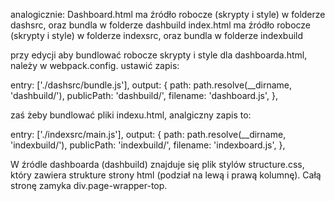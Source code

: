 analogicznie:
Dashboard.html ma źródło robocze (skrypty i style) w folderze dashsrc, oraz bundla w folderze dashbuild
index.html ma źródło robocze (skrypty i style) w folderze indexsrc, oraz bundla w folderze indexbuild

przy edycji
aby bundlować robocze skrypty i style dla dashboarda.html, należy w webpack.config. ustawić zapis:

entry: ['./dashsrc/bundle.js'],
  output: {
    path: path.resolve(__dirname, 'dashbuild/'),
    publicPath: 'dashbuild/',
    filename: 'dashboard.js',
  },
  
  zaś żeby bundlować pliki indexu.html, analgiczny zapis to:  
  
  entry: ['./indexsrc/main.js'],
  output: {
    path: path.resolve(__dirname, 'indexbuild/'),
    publicPath: 'indexbuild/',
    filename: 'indexboard.js',
  },

W źródle dashboarda (dashbuild) znajduje się plik stylów structure.css, który zawiera strukture
strony html (podział na lewą i prawą kolumnę). Całą stronę zamyka div.page-wrapper-top.